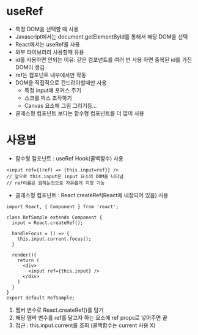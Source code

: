 # useRef
 - 특정 DOM을 선택할 때 사용
 - Javascript에서는 document.getElementById를 통해서 해당 DOM을 선택
 - React에서는 useRef를 사용
 - 외부 라이브러리 사용할때 유용
 - id를 사용하면 안되는 이유: 같은 컴포넌트를 여러 번 사용 하면 중복된 id를 가진 DOM이 생김
 - ref는 컴포넌트 내부에서만 작동
 - DOM을 직접적으로 건드려야할때만 사용
   - 특정 input에 포커스 주기
   - 스크롤 박스 조작하기
   - Canvas 요소에 그림 그리기등...
- 클래스형 컴포넌트 보다는 함수형 컴포넌트를 더 많이 사용
# 사용법
 - 함수형 컴포넌트 : useRef Hook(콜백함수) 사용
```
<input ref={(ref) => {this.input=ref}} />
// 앞으로 this.input은 input 요소의 DOM을 나타냄
// ref이름은 원하는것으로 자유롭게 지정 가능
```
 - 클래스형 컴포넌트 : React.createRef(React에 내장되어 있음) 사용
```
import React, { Component } from 'react';

class RefSample extends Component {
  input = React.createRef();
  
  handleFocus = () => {
    this.input.current.focus();
  }

  render(){
    return (
      <div>
        <input ref={this.input} />
      </div>
    )
  }
}
export default RefSample;
```
   1. 멤버 변수로 React.createRef()를 담기
   2. 해당 멤버 변수를 ref를 달고자 하는 요소에 ref props로 넣어주면 끝
   3. 접근 : this.input.current를 조회 (콜백함수는  current 사용 X)
